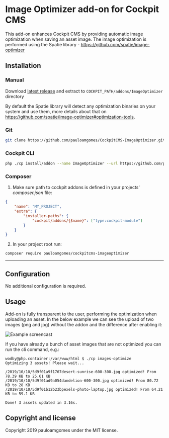# Image Optimizer add-on for Cockpit CMS

This add-on enhances Cockpit CMS by providing automatic image optimization when saving an asset image.
The image optimization is performed using the Spatie library - https://github.com/spatie/image-optimizer

## Installation

### Manual

Download [latest release](https://github.com/pauloamgomes/CockpitCMS-ImageOptimizer) and extract to `COCKPIT_PATH/addons/ImageOptimizer` directory

By default the Spatie library will detect any optimization binaries on your system and use them, more details about that on https://github.com/spatie/image-optimizer#optimization-tools.

### Git

```sh
git clone https://github.com/pauloamgomes/CockpitCMS-ImageOptimizer.git ./addons/ImageOptimizer
```

### Cockpit CLI

```sh
php ./cp install/addon --name ImageOptimizer --url https://github.com/pauloamgomes/CockpitCMS-ImageOptimizer.git
```

### Composer

1. Make sure path to cockpit addons is defined in your projects' _composer.json_ file:

  ```json
  {
      "name": "MY_PROJECT",
      "extra": {
          "installer-paths": {
              "cockpit/addons/{$name}": ["type:cockpit-module"]
          }
      }
  }
  ```

2. In your project root run:

  ```sh
  composer require pauloamgomes/cockpitcms-imageoptimizer
  ```

---

## Configuration

No additional configuration is required.

## Usage

Add-on is fully transparent to the user, performing the optimization when uploading an asset. In the below example we can see the upload of two images (png and jpg) without the addon and the difference after enabling it:

![Example screencast](https://monosnap.com/image/qfcNF9hojfxOVMEiZ2INA98ME7SVna)

If you have already a bunch of asset images that are not optimized you can run the cli command, e.g.:

```
wodby@php.container:/var/www/html $ ./cp images-optimize
Optimizing 3 assets! Please wait...

/2019/10/10/5d9f01a9f1767desert-sunrise-600-300.jpg optimized! From 78.39 KB to 25.61 KB
/2019/10/10/5d9f01ad9a054dandelion-600-300.jpg optimized! From 80.72 KB to 28 KB
/2019/10/10/5d9f01b12b23bpexels-photo-laptop.jpg optimized! From 64.21 KB to 59.1 KB

Done! 3 assets updated in 3.16s.
```

## Copyright and license

Copyright 2019 pauloamgomes under the MIT license.
